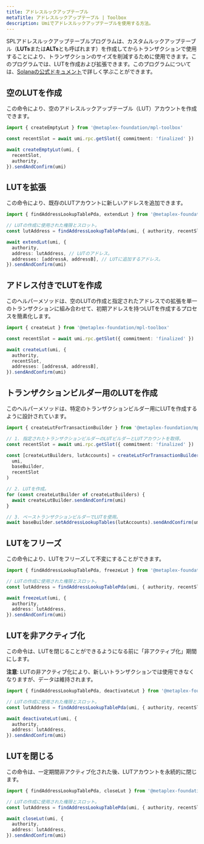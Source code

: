 ```yaml
---
title: アドレスルックアップテーブル
metaTitle: アドレスルックアップテーブル | Toolbox
description: Umiでアドレスルックアップテーブルを使用する方法。
---
```


SPLアドレスルックアップテーブルプログラムは、カスタムルックアップテーブル（**LUTs**または**ALTs**とも呼ばれます）を作成してからトランザクションで使用することにより、トランザクションのサイズを削減するために使用できます。このプログラムでは、LUTを作成および拡張できます。このプログラムについては、[Solanaの公式ドキュメント](https://docs.solana.com/developing/lookup-tables)で詳しく学ぶことができます。

## 空のLUTを作成

この命令により、空のアドレスルックアップテーブル（LUT）アカウントを作成できます。

```ts
import { createEmptyLut } from '@metaplex-foundation/mpl-toolbox'

const recentSlot = await umi.rpc.getSlot({ commitment: 'finalized' })

await createEmptyLut(umi, {
  recentSlot,
  authority,
}).sendAndConfirm(umi)
```

## LUTを拡張

この命令により、既存のLUTアカウントに新しいアドレスを追加できます。

```ts
import { findAddressLookupTablePda, extendLut } from '@metaplex-foundation/mpl-toolbox'

// LUTの作成に使用された権限とスロット。
const lutAddress = findAddressLookupTablePda(umi, { authority, recentSlot })

await extendLut(umi, {
  authority,
  address: lutAddress, // LUTのアドレス。
  addresses: [addressA, addressB], // LUTに追加するアドレス。
}).sendAndConfirm(umi)
```

## アドレス付きでLUTを作成

このヘルパーメソッドは、空のLUTの作成と指定されたアドレスでの拡張を単一のトランザクションに組み合わせて、初期アドレスを持つLUTを作成するプロセスを簡素化します。

```ts
import { createLut } from '@metaplex-foundation/mpl-toolbox'

const recentSlot = await umi.rpc.getSlot({ commitment: 'finalized' })

await createLut(umi, {
  authority,
  recentSlot,
  addresses: [addressA, addressB],
}).sendAndConfirm(umi)
```

## トランザクションビルダー用のLUTを作成

このヘルパーメソッドは、特定のトランザクションビルダー用にLUTを作成するように設計されています。

```ts
import { createLutForTransactionBuilder } from '@metaplex-foundation/mpl-toolbox'

// 1. 指定されたトランザクションビルダーのLUTビルダーとLUTアカウントを取得。
const recentSlot = await umi.rpc.getSlot({ commitment: 'finalized' })

const [createLutBuilders, lutAccounts] = createLutForTransactionBuilder(
  umi,
  baseBuilder,
  recentSlot
)

// 2. LUTを作成。
for (const createLutBuilder of createLutBuilders) {
  await createLutBuilder.sendAndConfirm(umi)
}

// 3. ベーストランザクションビルダーでLUTを使用。
await baseBuilder.setAddressLookupTables(lutAccounts).sendAndConfirm(umi)
```

## LUTをフリーズ

この命令により、LUTをフリーズして不変にすることができます。

```ts
import { findAddressLookupTablePda, freezeLut } from '@metaplex-foundation/mpl-toolbox'

// LUTの作成に使用された権限とスロット。
const lutAddress = findAddressLookupTablePda(umi, { authority, recentSlot })

await freezeLut(umi, {
  authority,
  address: lutAddress,
}).sendAndConfirm(umi)
```

## LUTを非アクティブ化

この命令は、LUTを閉じることができるようになる前に「非アクティブ化」期間にします。

**注意**: LUTの非アクティブ化により、新しいトランザクションでは使用できなくなりますが、データは維持されます。

```ts
import { findAddressLookupTablePda, deactivateLut } from '@metaplex-foundation/mpl-toolbox'

// LUTの作成に使用された権限とスロット。
const lutAddress = findAddressLookupTablePda(umi, { authority, recentSlot })

await deactivateLut(umi, {
  authority,
  address: lutAddress,
}).sendAndConfirm(umi)
```

## LUTを閉じる

この命令は、一定期間非アクティブ化された後、LUTアカウントを永続的に閉じます。

```ts
import { findAddressLookupTablePda, closeLut } from '@metaplex-foundation/mpl-toolbox'

// LUTの作成に使用された権限とスロット。
const lutAddress = findAddressLookupTablePda(umi, { authority, recentSlot })

await closeLut(umi, {
  authority,
  address: lutAddress,
}).sendAndConfirm(umi)
```